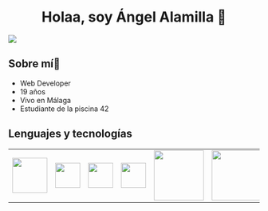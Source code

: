 <div align="center">
  <h1>Holaa, soy Ángel Alamilla 👋</h1>
</div>


<img src="https://i.imgur.com/N9DNRH6.jpeg">

<h2>Sobre mí👀</h2>
<ul>
  <li>Web Developer</li>
  <li>19 años</li>
  <li>Vivo en Málaga</li>
  <li>Estudiante de la piscina 42</li>
</ul>

<h2>Lenguajes y tecnologías</h2>
<table border="0">
  <tr>
    <td><img src="https://upload.wikimedia.org/wikipedia/commons/thumb/6/61/HTML5_logo_and_wordmark.svg/2048px-HTML5_logo_and_wordmark.svg.png" width="70px"></td>
    <td><img src="https://upload.wikimedia.org/wikipedia/commons/thumb/d/d5/CSS3_logo_and_wordmark.svg/1200px-CSS3_logo_and_wordmark.svg.png" width="50px"></td>
    <td><img src="https://upload.wikimedia.org/wikipedia/commons/thumb/9/99/Unofficial_JavaScript_logo_2.svg/1200px-Unofficial_JavaScript_logo_2.svg.png" width="50px"></td>
    <td><img src="https://upload.wikimedia.org/wikipedia/en/thumb/3/30/Java_programming_language_logo.svg/1200px-Java_programming_language_logo.svg.png" width="50px"></td>
    <td><img src="https://miro.medium.com/v2/resize:fit:880/1*IYIP9I9YhfuLsBlxgVfiVQ.png" width="100px"></td>
    <td><img src="https://e7.pngegg.com/pngimages/617/252/png-clipart-mysql-workbench-computer-icons-logo-database-server-blue-text.png" width="100px"></td>
  </tr>
</table>



<!--
**aab0030/aab0030** is a ✨ _special_ ✨ repository because its `README.md` (this file) appears on your GitHub profile.


